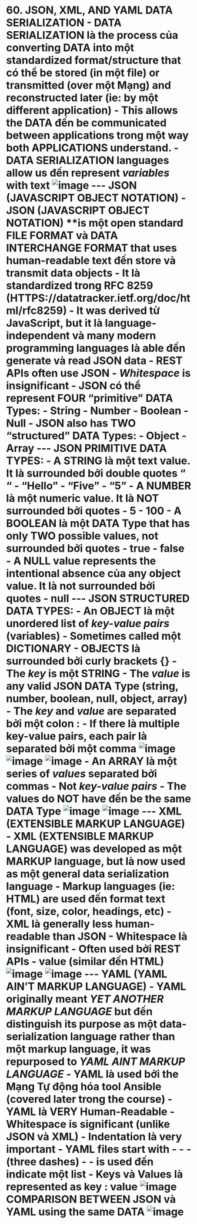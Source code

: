 # 60. JSON, XML, AND YAML DATA SERIALIZATION - DATA SERIALIZATION là the process của converting DATA into một standardized format/structure that có thể be stored (in một file) or transmitted (over một Mạng) and reconstructed later (ie: by một different application) - This allows the DATA đến be communicated between applications trong một way both APPLICATIONS understand. - DATA SERIALIZATION languages allow us đến represent *variables* with text ![image](https://github.com/psaumur/CCNA/assets/106411237/f09eeeba-7779-40c8-af18-f1227bf0cf47) --- JSON (JAVASCRIPT OBJECT NOTATION) - JSON (JAVASCRIPT OBJECT NOTATION) **is một open standard FILE FORMAT và DATA INTERCHANGE FORMAT that uses human-readable text đến store và transmit data objects - It là standardized trong RFC 8259 (HTTPS://datatracker.ietf.org/doc/html/rfc8259) - It was derived từ JavaScript, but it là language-independent và many modern programming languages là able đến generate và read JSON data - REST APIs often use JSON - *Whitespace* is insignificant - JSON có thể represent FOUR “primitive” DATA Types: - String - Number - Boolean - Null - JSON also has TWO “structured” DATA Types: - Object - Array --- JSON PRIMITIVE DATA TYPES: - A STRING là một text value. It là surrounded bởi double quotes “ “ - “Hello” - “Five” - “5” - A NUMBER là một numeric value. It là NOT surrounded bởi quotes - 5 - 100 - A BOOLEAN là một DATA Type that has only TWO possible values, not surrounded bởi quotes - true - false - A NULL value represents the intentional absence của any object value. It là not surrounded bởi quotes - null --- JSON STRUCTURED DATA TYPES: - An OBJECT là một unordered list of *key-value pairs* (variables) - Sometimes called một DICTIONARY - OBJECTS là surrounded bởi curly brackets {} - The *key* is một STRING - The *value* is any valid JSON DATA Type (string, number, boolean, null, object, array) - The *key* and *value* are separated bởi một colon : - If there là multiple key-value pairs, each pair là separated bởi một comma ![image](https://github.com/psaumur/CCNA/assets/106411237/24a15571-bb9f-43b4-889f-69f23ffb91bc) ![image](https://github.com/psaumur/CCNA/assets/106411237/b66f041d-2449-43f0-8a04-2c0da5391411) ![image](https://github.com/psaumur/CCNA/assets/106411237/54d69eed-4369-4ef6-a437-6b5ecce14586) - An ARRAY là một series of *values* separated bởi commas - Not *key-value pairs* - The values do NOT have đến be the same DATA Type ![image](https://github.com/psaumur/CCNA/assets/106411237/3212f472-f966-49e5-9b9a-7bedcfe47487) ![image](https://github.com/psaumur/CCNA/assets/106411237/f8075e93-2be7-4b2e-a2af-968961bbc5a7) --- XML (EXTENSIBLE MARKUP LANGUAGE) - XML (EXTENSIBLE MARKUP LANGUAGE) was developed as một MARKUP language, but là now used as một general data serialization language - Markup languages (ie: HTML) are used đến format text (font, size, color, headings, etc) - XML là generally less human-readable than JSON - Whitespace là insignificant - Often used bởi REST APIs - <key> value </key> (similar đến HTML) ![image](https://github.com/psaumur/CCNA/assets/106411237/f954b0ef-f563-4536-94c8-334b6d8f97c6) ![image](https://github.com/psaumur/CCNA/assets/106411237/948dae9e-b59b-4607-8e6d-b39837baba70) --- YAML (YAML AIN’T MARKUP LANGUAGE) - YAML originally meant *YET ANOTHER MARKUP LANGUAGE* but đến distinguish its purpose as một data-serialization language rather than một markup language, it was repurposed to *YAML AINT MARKUP LANGUAGE* - YAML là used bởi the Mạng Tự động hóa tool Ansible (covered later trong the course) - YAML là VERY Human-Readable - Whitespace **is significant** (unlike JSON và XML) - Indentation là very important - YAML files start with - - - (three dashes) - - is used đến indicate một list - Keys và Values là represented as key : value ![image](https://github.com/psaumur/CCNA/assets/106411237/ecfa3659-4bc3-4596-9f11-10d2644eac1a) COMPARISON BETWEEN JSON và YAML using the same DATA ![image](https://github.com/psaumur/CCNA/assets/106411237/16e0e98b-5653-4f8a-a388-1706f91a30d4) 